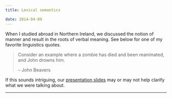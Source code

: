 ```yaml
---
title: Lexical semantics

date: 2014-04-09
---
```


When I studied abroad in Northern Ireland, we discussed the notion of manner and result
in the roots of verbal meaning. See below for one of my favorite linguistics quotes.

> Consider an example where a zombie has died and been reanimated, and John drowns him.
>
> – John Beavers

If this sounds intriguing, our [presentation slides]({{site.url}}/files/beavers.pdf) may or may not help clarify what we were talking about.

---
